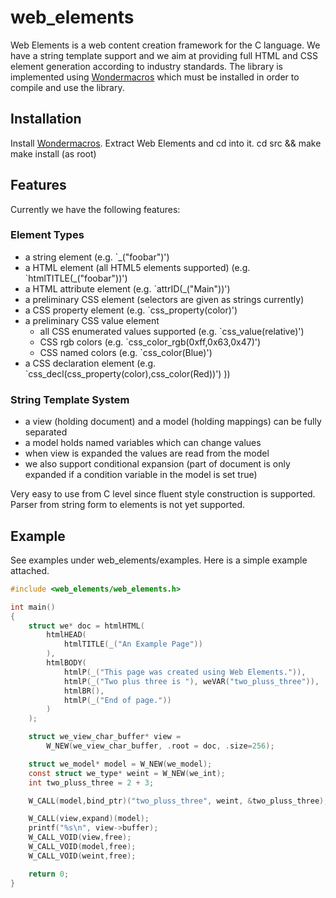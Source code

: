 # web_elements

Web Elements is a web content creation framework for the C language.
We have a string template support and we aim at providing full HTML and
CSS element generation according to industry standards.  The library is
implemented using [Wondermacros](https://github.com/plainc/wondermacros)
which must be installed in order to compile and use the library.

## Installation

Install [Wondermacros](https://github.com/plainc/wondermacros).
Extract Web Elements and cd into it.
cd src && make
make install (as root)

## Features

Currently we have the following features:

### Element Types
* a string element (e.g. `_("foobar")')
* a HTML element (all HTML5 elements supported) (e.g. `htmlTITLE(_("foobar"))')
* a HTML attribute element (e.g. `attrID(_("Main"))')
* a preliminary CSS element (selectors are given as strings currently)
* a CSS property element (e.g. `css_property(color)')
* a preliminary CSS value element
  * all CSS enumerated values supported (e.g. `css_value(relative)')
  * CSS rgb colors (e.g. `css_color_rgb(0xff,0x63,0x47)')
  * CSS named colors (e.g. `css_color(Blue)')
* a CSS declaration element (e.g. `css_decl(css_property(color),css_color(Red))')
))

### String Template System
* a view (holding document) and a model (holding mappings) can be fully separated
* a model holds named variables which can change values
* when view is expanded the values are read from the model
* we also support conditional expansion (part of document is only expanded if
  a condition variable in the model is set true)

Very easy to use from C level since fluent style construction is supported.
Parser from string form to elements is not yet supported.

## Example

See examples under web_elements/examples. Here is a simple example attached.

```C
#include <web_elements/web_elements.h>

int main()
{
    struct we* doc = htmlHTML(
        htmlHEAD(
            htmlTITLE(_("An Example Page"))
        ),
        htmlBODY(
            htmlP(_("This page was created using Web Elements.")),
            htmlP(_("Two plus three is "), weVAR("two_pluss_three")),
            htmlBR(),
            htmlP(_("End of page."))
        )
    );

    struct we_view_char_buffer* view =
        W_NEW(we_view_char_buffer, .root = doc, .size=256);

    struct we_model* model = W_NEW(we_model);
    const struct we_type* weint = W_NEW(we_int);
    int two_pluss_three = 2 + 3;

    W_CALL(model,bind_ptr)("two_pluss_three", weint, &two_pluss_three);

    W_CALL(view,expand)(model);
    printf("%s\n", view->buffer);
    W_CALL_VOID(view,free);
    W_CALL_VOID(model,free);
    W_CALL_VOID(weint,free);

    return 0;
}
```
